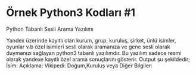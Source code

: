 # Örnek Python3 Kodları #1
Python Tabanlı Sesli Arama Yazılımı

Yandex üzerinde kayıtlı olan kurum, grup, kuruluş, şirket, ünlü isimler, oyunlar v.b özel isimleri sesli olarak aramanıza ve gene sesli olarak duymanızı sağlayan python3 tabanlı yazılımdır. Bu yazılım sadece resmi olarak yandexe kayıtlı özel arama sonuçlarını gösterir. Output şu şekildedir;
İsim:
Açıklama:
Vikipedi:
Doğum,Kuruluş veya Diğer Bilgiler:
